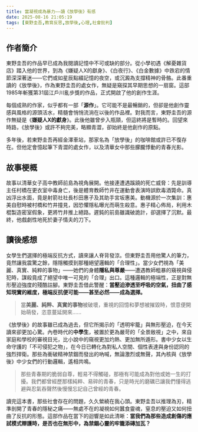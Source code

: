 ```yaml
---
title: 當凝視成為暴力——讀《放學後》有感
date: 2025-08-16 21:05:19
tags: [東野圭吾,教育反思,放學後,心理,社會批判]
---
```

## 作者簡介

東野圭吾的作品早已成為我閱讀記憶中不可或缺的部分。從小學初遇《解憂雜貨店》踏入他的世界，到為《嫌疑人X的獻身》、《白夜行》、《白金數據》中跌宕的情節深深著迷——它們或如星辰點綴記憶的夜空，或沉澱為支撐精神的骨骼。此番重讀的《放學後》，作為東野圭吾的處女作，無疑是窺探其早期思想的一扇窗。這部1985年斬獲第31屆江戶川亂步獎的作品，正式開啟了他的創作生涯。

每個成熟的作家，似乎都有一部「**源作**」。它可能不是最暢銷的，但卻是他創作靈感與風格的源頭活水，精髓會悄悄流淌在以後的作品裡。對我而言，東野圭吾的源作無疑是《**嫌疑人X的獻身**》。此後他雖曾步入瓶頸，但這終將是暫時的。回望來時路，《放學後》或許不夠完美，略顯青澀，卻始終是他創作的原點。

多年後，若東野圭吾再經金澤車站，那家名為「放學後」的咖啡館或許已不復存在。但他定會憶起筆下青澀的處女作，以及清華女中那些朦朧悸動的青春光影。

## 故事梗概

故事以清華女子高中教師前島為視角展開。他接連遭遇蹊蹺的死亡威脅：先是訓導主任村橋在更衣室中毒身亡，後是體育教師竹井在運動會表演時誤飲毒酒斃命。真凶浮出水面，竟是射箭社社長杉田惠子及其助手宮坂惠美。動機源於一次集訓：惠美自慰時被村橋和竹井撞見，因恐懼隱私曝光而萌生殺意。惠子精心佈局，利用木棍製造密室假象，更將竹井推上絕路。遲鈍的前島雖識破詭計，卻選擇了沉默。最終，他戲劇性地死於妻子情夫的刀下。

## 讀後感想

女學生們選擇的極端反抗方式，讀來讓人脊背發涼。但東野圭吾用他驚人的筆力，竟然讓我震驚之餘，隱隱觸摸到那種絕望邏輯的「合理性」。當少女們視為「美麗、真實、純粹的事物」——她們的身體**隱私與尊嚴**——遭遇教師粗暴的窺視與侵犯時，謀殺竟成了絕望中唯一可見的「合理」出口。這種邏輯的極端性，正是對無形壓迫強度的殘酷註腳。東野圭吾借此警醒：**當壓迫滲透至呼吸的空氣，扭曲了感知現實的維度，極端反抗便可能——甚至必然——成為選擇。**

> 當**美麗、純粹、真實的事物**被破壞，重視的回憶和夢想被摧毀時，恨意便開始萌發，恣意蔓延開來……

《放學後》的故事雖已成為過去，但它所揭示的「透明牢籠」與無形壓迫，在今天讀來卻更加心驚。內卷時代的**中學生**，被置於更為嚴苛的「全景敞視」之中，來自家庭和學校的審視目光，比小說中的窺視更加灼熱、更加無所遁形。書中少女以生命守護的「不可侵犯之物」，在今日已轉化為對私人空間、個性表達與身份認同的強烈捍衛。那些為衝破精神禁錮而發出的吶喊，無論激烈或無聲，其內核與《放學後》中少女們的行動邏輯，遙相共鳴。

> 那些青春期的脆弱自尊，輕易不得觸碰，那極有可能成為對他或她一生的打擾。我們都曾經歷那樣純粹、易碎的青春，只是時光的磨礪已讓我們懂得逃避與忍氣吞聲然後慢慢忘記自己曾經的青春。

讀完這本書，那些社會存在的問題，久久縈繞在我心頭。東野圭吾以推理為刃，精準剖開了青春的隱秘之痛——無處不在的凝視如何蠶食靈魂，窒息的壓迫又如何扭曲了反抗的形態。這部作品在當下的迴響是如此清晰：**當我們為那些造成創傷的應試模式辯護時，是否也在無形中，為禁錮心靈的牢籠添磚加瓦？**